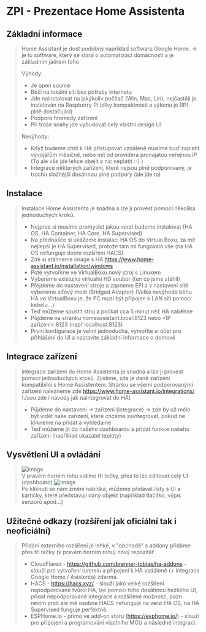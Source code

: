# ZPI - Prezentace Home Assistenta

## Základní informace
> Home Assistant je dost podobný například softwaru Google Home.
> -> je to software, který se stará o automatizaci domácnosti a je základním jádrem toho
>
> Výhody: 
>  - Je open source
>  - Běží na lokální síti bez potřeby internetu
>  - Jde nainstalovat na jakýkoliv počítač (Win, Mac, Lin), nejčastěji je instalován na Raspberry Pi (díky kompaktnosti a výkonu je RPI plně dostačující)
>  - Podpora hromady zařízení
>  - Při troše snahy jde vybudovat celý vlastní design UI
>
> Nevýhody:
>  - Když budeme chtít k HA přistupovat vzdáleně musíme buď zaplatit vývojářům měsíčně, nebo mít od providera pronajatou veřejnou IP
>    (To ale vše jde lehce obejít a nic neplatit :-) )
>  - Integrace některých zařízení, které nejsou plně podporovaný, je trochu složitější dosáhnou plné podpory (ale jde to)


## Instalace
> Instalace Home Assistenta je snadná a lze ji provést pomocí několika jednoduchých kroků. 
>  - Nejprve si musíme promyslet jakou verzi budeme instalovat (HA OS, HA Container, HA Core, HA Supervised)
>  - Na přednášce si ukážeme instalaci HA OS do Virtual Boxu, za mě nejlepší je HA Supervised, protože tam mi fungovalo vše (na HA OS nefunguje dobře rozšíření HACS)
>  - Zde si stáhneme image s HA https://www.home-assistant.io/installation/windows
>  - Poté vytvoříme ve VirtualBoxu nový stroj s Linuxem
>  - Vybereme existující virtualní HD soubor (ten co jsme stáhli)
>  - Přejdeme do nastavení stroje a zapneme EFI a v nastavení sítě vybereme síťový most (Bridged Adapter)
>   (Velká nevýhoda běhu HA ve VirtualBoxu je, že PC musí být připojen k LAN síti pomocí kabelu...)
>  - Teď můžeme spustit stroj a počkat cca 5 minut něž HA naběhne
>  - Půjdeme na stránku homeassistant.local:8123 nebo <IP zařízení>:8123 (např localhost:8123)
>  - První konfigurace je velmi jednoduchá, vytvoříte si účet pro přihlášení do UI a nastavíte základní informace o domově


## Integrace zařízení
> Integrace zařízení do Home Assistenta je snadná a lze ji provést pomocí jednoduchých kroků.
> Zjistíme, zda je dané zařízení kompatibilní s Home Assistentem. 
> Stránku se všemi podporovanými zařízení nalezneme zde https://www.home-assistant.io/integrations/
> (Jsou zde i návody jak naintegrovat do HA)
> 
> - Půjdeme do nastavení -> zařízení (integrace) -> zde by už mělo být vidět naše zařízení, které chceme zaintegrovat, pokud ne klikneme na přidat a vyhledáme
> - Teď můžeme jít do našeho dashboardu a přidat funkce našeho zařízení (například ukazatel teploty)

## Vysvětlení UI a ovládání
> ![image](https://user-images.githubusercontent.com/23415613/207909057-0919f755-4f5a-4b88-a052-46898f70ad7c.png)<br>
> V pravém horním rohu vidíme tři tečky, přes to lze editovat celý UI (dashboard)
> ![image](https://user-images.githubusercontent.com/23415613/207909688-0153c707-dade-41e6-b352-c33b64ab9845.png)<br>
> Po kliknutí se nám změní nabídka, můžeme přidávat listy s UI a kartičky, které představují daný objekt (například tlačítko, výpis senzorů apod...)

## Užitečné odkazy (rozšíření jak oficiální tak i neoficiální)
> Přidání externího rozšíření je lehké, v "obchodě" s addony přidáme přes tři tečky (v pravém horním rohu) nový repozitář.
> - CloudFlared - https://github.com/brenner-tobias/ha-addons - slouží pro vytvoření tunnelu a připojení k HA vzdáleně (+ integrace Google Home / Asistenta) zdarma.
> - HACS - https://hacs.xyz/ - slouží jako velké rozšíření nepodporované tvůrci HA, lze pomocí toho dosáhnou hezkého UI, přidat nepodporované integrace a rozšířené možnosti, pozn. nevím proč ale mě osobne HACS nefunguje na verzi HA OS, na HA Supervised funguje perfektně.
> - ESPHome.io - přímo ve add-on storu (https://esphome.io/) - slouží pro připojení a programování vlastního MCU a následné integraci.
